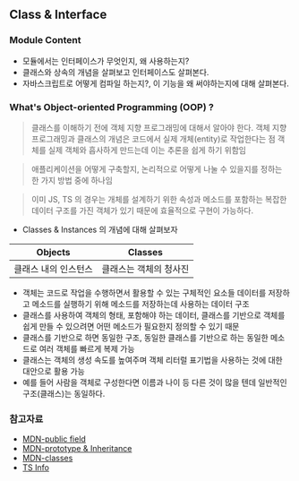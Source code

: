 ## Class & Interface

### Module Content

- 모듈에서는 인터페이스가 무엇인지, 왜 사용하는지?
- 클래스와 상속의 개념을 살펴보고 인터페이스도 살펴본다.
- 자바스크립트로 어떻게 컴파일 하는지?, 이 기능을 왜 써야하는지에 대해 살펴본다.

### What's Object-oriented Programming (OOP) ?

> 클래스를 이해하기 전에 객체 지향 프로그래밍에 대해서 알아야 한다.
> 객체 지향 프로그래밍과 클래스의 개념은 코드에서 실제 개체(entity)로 작업한다는 점
> 객체를 실제 객체와 흡사하게 만드는데 이는 추론을 쉽게 하기 위함임

> 애플리케이션을 어떻게 구축할지, 논리적으로 어떻게 나눌 수 있을지를 정하는 한 가지 방법 중에 하나임

> 이미 JS, TS 의 경우는 개체를 설계하기 위한 속성과 메소드를 포함하는 복잡한 데이터 구조를 가진 객체가 있기 때문에 효율적으로 구현이 가능하다.

- Classes & Instances 의 개념에 대해 살펴보자

| Objects              | Classes                |
| -------------------- | ---------------------- |
| 클래스 내의 인스턴스 | 클래스는 객체의 청사진 |

- 객체는 코드로 작업을 수행하면서 활용할 수 있는 구체적인 요소들 데이터를 저장하고 메소드를 실행하기 위해 메소드를 저장하는데 사용하는 데이터 구조
- 클래스를 사용하여 객체의 형태, 포함해야 하는 데이터, 클래스를 기반으로 객체를 쉽게 만들 수 있으려면 어떤 메소드가 필요한지 정의할 수 있기 때문
- 클래스를 기반으로 하면 동일한 구조, 동일한 클래스를 기반으로 하는 동일한 메소드로 여러 객체를 빠르게 복제 가능
- 클래스는 객체의 생성 속도를 높여주며 객체 리터럴 표기법을 사용하는 것에 대한 대안으로 활용 가능
- 예를 들어 사람을 객체로 구성한다면 이름과 나이 등 다른 것이 많을 텐데 일반적인 구조(클래스)는 동일하다.

### 참고자료

- [MDN-public field](https://developer.mozilla.org/en-US/docs/web/javascript/reference/classes/public_class_fields)
- [MDN-prototype & Inheritance](https://developer.mozilla.org/en-US/docs/Web/JavaScript/Inheritance_and_the_prototype_chain)
- [MDN-classes](https://developer.mozilla.org/en-US/docs/Web/JavaScript/Reference/Classes)
- [TS Info](https://www.typescriptlang.org/docs/handbook/2/objects.html)
